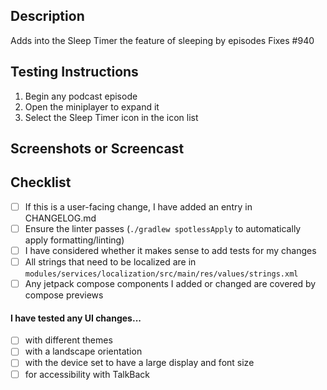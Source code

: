 ## Description
Adds into the Sleep Timer the feature of sleeping by episodes
Fixes #940

## Testing Instructions
1. Begin any podcast episode
2. Open the miniplayer to expand it
3. Select the Sleep Timer icon in the icon list

## Screenshots or Screencast 
<!-- if applicable -->

## Checklist
- [ ] If this is a user-facing change, I have added an entry in CHANGELOG.md
- [ ] Ensure the linter passes (`./gradlew spotlessApply` to automatically apply formatting/linting)
- [ ] I have considered whether it makes sense to add tests for my changes
- [ ] All strings that need to be localized are in `modules/services/localization/src/main/res/values/strings.xml`
- [ ] Any jetpack compose components I added or changed are covered by compose previews
 
#### I have tested any UI changes...
<!-- If this PR does not contain UI changes, ignore these items -->
- [ ] with different themes
- [ ] with a landscape orientation
- [ ] with the device set to have a large display and font size
- [ ] for accessibility with TalkBack
